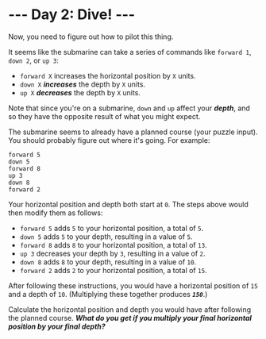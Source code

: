 # --- Day 2: Dive! ---

Now, you need to figure out how to <span title="Tank, I need a pilot program for a B212 helicopter.">pilot this thing</span>.


It seems like the submarine can take a series of commands like <code>forward 1</code>, <code>down 2</code>, or <code>up 3</code>:


<ul>
<li><code>forward X</code> increases the horizontal position by <code>X</code> units.</li>
<li><code>down X</code> <em><b>increases</b></em> the depth by <code>X</code> units.</li>
<li><code>up X</code> <em><b>decreases</b></em> the depth by <code>X</code> units.</li>
</ul>
Note that since you're on a submarine, <code>down</code> and <code>up</code> affect your <em><b>depth</b></em>, and so they have the opposite result of what you might expect.


The submarine seems to already have a planned course (your puzzle input). You should probably figure out where it's going. For example:


<pre><code>forward 5
down 5
forward 8
up 3
down 8
forward 2
</code></pre>
Your horizontal position and depth both start at <code>0</code>. The steps above would then modify them as follows:


<ul>
<li><code>forward 5</code> adds <code>5</code> to your horizontal position, a total of <code>5</code>.</li>
<li><code>down 5</code> adds <code>5</code> to your depth, resulting in a value of <code>5</code>.</li>
<li><code>forward 8</code> adds <code>8</code> to your horizontal position, a total of <code>13</code>.</li>
<li><code>up 3</code> decreases your depth by <code>3</code>, resulting in a value of <code>2</code>.</li>
<li><code>down 8</code> adds <code>8</code> to your depth, resulting in a value of <code>10</code>.</li>
<li><code>forward 2</code> adds <code>2</code> to your horizontal position, a total of <code>15</code>.</li>
</ul>
After following these instructions, you would have a horizontal position of <code>15</code> and a depth of <code>10</code>. (Multiplying these together produces <code><em><b>150</b></em></code>.)


Calculate the horizontal position and depth you would have after following the planned course. <em><b>What do you get if you multiply your final horizontal position by your final depth?</b></em>


